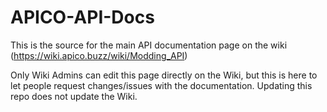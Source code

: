# APICO-API-Docs

This is the source for the main API documentation page on the wiki (https://wiki.apico.buzz/wiki/Modding_API)

Only Wiki Admins can edit this page directly on the Wiki, but this is here to let people request changes/issues with the documentation.
Updating this repo does not update the Wiki.
